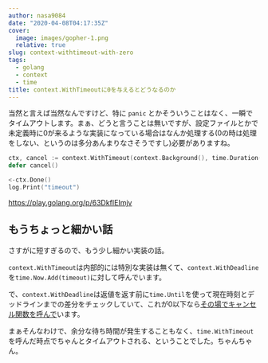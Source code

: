 ```yaml
---
author: nasa9084
date: "2020-04-08T04:17:35Z"
cover:
  image: images/gopher-1.png
  relative: true
slug: context-withtimeout-with-zero
tags:
  - golang
  - context
  - time
title: context.WithTimeoutに0を与えるとどうなるのか
---
```



当然と言えば当然なんですけど、特に `panic` とかそういうことはなく、一瞬でタイムアウトします。まぁ、どうと言うことは無いですが、設定ファイルとかで未定義時に0が来るような実装になっている場合はなんか処理する(0の時は処理をしない、というのは多分あんまりなさそうですし)必要がありますね。

``` go
ctx, cancel := context.WithTimeout(context.Background(), time.Duration(0))
defer cancel()

<-ctx.Done()
log.Print("timeout")
```

https://play.golang.org/p/63DkfIEImjv

## もうちょっと細かい話

さすがに短すぎるので、もう少し細かい実装の話。

`context.WithTimeout`は内部的には特別な実装は無くて、`context.WithDeadline`を`time.Now.Add(timeout)`に対して呼んでいます。

で、`context.WithDeadline`は返値を返す前に`time.Until`を使って現在時刻とデッドラインまでの差分をチェックしていて、これが0以下なら[その場でキャンセル関数を呼んで](https://github.com/golang/go/blob/go1.14.1/src/context/context.go#L437-L439)います。

まぁそんなわけで、余分な待ち時間が発生することもなく、`time.WithTimeout`を呼んだ時点でちゃんとタイムアウトされる、ということでした。ちゃんちゃん。



